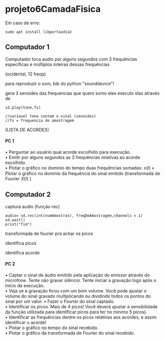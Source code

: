 # projeto6CamadaFisica
Em caso de erro:

    sudo apt install libportaudio2

## Computador 1
Computador toca audio por alguns segundos com 3 frequências específicas e múltiplos inteiras dessas frequências

(ocidental, 12 freqs)

para reproduzir o som, bib do python "sounddevice"!

gera 3 senoides das frequencias que quero
somo elas
executo elas através de

    sd.play(tone,fs)

    //variavel tone contem o sinal (senoides)
    //fs = frequencia de amostragem

(LISTA DE ACORDES)

#### PC 1
• Perguntar ao usuário qual acorde escolhido para execução.  
• Emitir por alguns segundos as 3 frequências relativas ao acorde escolhido.  
• Plotar o gráfico no domínio do tempo duas frequências somadas: 𝑥(𝑡) 
• Plotar o gráfico no domínio da frequência do sinal emitido (transformada de Fourier  𝑋(𝑓)  ) 

## Computador 2

captura audio (função rec)

    audio= sd.rec(int(numAmostras), freqDeAmostragem,channels = 1)
    sd.wait()
    print("fim")

transformada de fourier pra achar os picos

identifica picos

identifica acorde

#### PC 2
• Captar o sinal de áudio emitido pela aplicação do emissor através do microfone. Tente não gravar silêncio. 
Tente iniciar a gravação logo após o início da execução.  
• Veja se a gravação ficou com um bom volume. Você pode ajustar o volume do sinal gravado multiplicando 
ou dividindo todos os pontos do sinal por um valor. 
• Fazer o Fourier do sinal captado.  
• Identificar os picos. Mais de 4 picos! Você deverá ajustar a sensibilidade da função utilizada para identificar 
picos para ter no mínimo 5 picos).  
• Identificar as frequências dentre os picos relativas aos acordes, e assim identificar o acorde!  
• Plotar o gráfico no tempo do sinal recebido.  
• Plotar o gráfico da transformada de Fourier do sinal recebido.